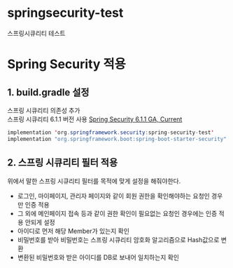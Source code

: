 # springsecurity-test
스프링시큐리티 테스트

# Spring Security 적용

## 1. build.gradle 설정

스프링 시큐리티 의존성 추가 
<br>
스프링 시큐리티 6.1.1 버전 사용
[Spring Security 6.1.1 GA, Current](https://spring.io/projects/spring-security#learn)

```java
implementation 'org.springframework.security:spring-security-test'
implementation "org.springframework.boot:spring-boot-starter-security"
```

## 2. 스프링 시큐리티 필터 적용

위에서 말한 스프링 시큐리티 필터를 목적에 맞게 설정을 해줘야한다.
- 로그인, 마이페이지, 관리자 페이지와 같이 회원 권한을 확인해야하는 요청인 경우만 인증 적용
- 그 외에 메인페이지 접속 등과 같이 권한 확인이 필요없는 요청인 경우에는 인증 적용 안되게 설정
- 아이디로 먼저 해당 Member가 있는지 확인
- 비밀번호를 받아 비밀번호는 스프링 시큐리티 암호화 알고리즘으로 Hash값으로 변환
- 변환된 비밀번호와 받은 아이디를 DB로 보내어 일치하는지 확인
